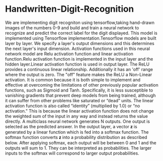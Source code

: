 # Handwritten-Digit-Recognition

We are implementing digit recogniton using tensorflow,taking hand-drawn images of the numbers 0-9 and build and train a neural network to recognize and predict the correct label for the digit displayed. This model is implemented using Tensorflow implementation.Tensorflow models are built layer by layer. We specify a layer's output dimensions and this determines the next layer's input dimension. Activation functions used in this neural network model are Relu activation function and linear activation function.Relu activation function is implemented in the input layer and the hidden layer.Linear activation function is used in output layer. The ReLU provides a continuous linear relationship. Additionally it has an 'off' range where the output is zero. The "off" feature makes the ReLU a Non-Linear activation. It is common because it is both simple to implement and effective at overcoming the limitations of other previously popular activation functions, such as Sigmoid and Tanh. Specifically, it is less susceptible to vanishing gradients that prevent deep models from being trained, although it can suffer from other problems like saturated or “dead” units. The linear activation function is also called “identity” (multiplied by 1.0) or “no activation.” This is because the linear activation function does not change the weighted sum of the input in any way and instead returns the value directly. A multiclass neural network generates N outputs. One output is selected as the predicted answer. In the output layer, a vector 𝐳 is generated by a linear function which is fed into a softmax function. The softmax function converts 𝐳 into a probability distribution as described below. After applying softmax, each output will be between 0 and 1 and the outputs will sum to 1. They can be interpreted as probabilities. The larger inputs to the softmax will correspond to larger output probabilities.
